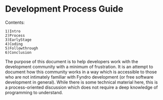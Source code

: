 # Development Process Guide

Contents:

```console
1)Intro
2)Process
3)EarlyStage
4)Coding
5)Followthrough
6)Conclusion
```

The purpose of this document is to help developers work with the development community
with a minimum of frustration. It is an attempt to document how this community works in a way
which is accessible to those who are not intimately familiar with Fyndro development
(or free software development in general). While there is some technical material here, this is a
process-oriented discussion which does not require a deep knowledge of programming to understand.
